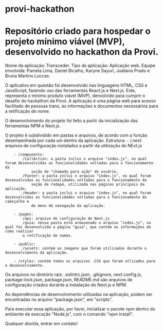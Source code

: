 # provi-hackathon
# Repositório criado para hospedar o projeto mínimo viável (MVP), desenvolvido no hackathon da Provi.

Nome da aplicação: Transceder.
Tipo de aplicação: Aplicação web.
Equipe envolvida: Pamela Lima, Daniel Bicalho, Karyne Sayuri, Jualiana Prado e Bruna Martins Luccas.


O aplicativo em questão foi desenvolvido nas linguagens HTML, CSS e JavaScript, fazendo uso das ferramentas React.js e Next.js.
Este, representa o mínimo produto viável (MVP), denvolvido para cumprir o desafio do hackathon da Provi. A aplicação é uma página web para 
acesso facilitado de pessoas trans, às informações e documentos necessários para a retificação de nome.

O desenvolvimento do projeto foi feito a partir da inicialização das ferramentas NPM e Next.js.

O projeto é subdividido em pastas e arquivos, de acordo com a função desempenhada por cada um dentro da aplicação.
	Estrutura:
		- /.next: arquivos de configuração instalados a partir da utilização do NExt.js
    
		- /components: 
			/CallAction: a pasta inclui o arquivo "index.js", no qual foram desenvolvidas as funcionalidades voltadas para o funcionamento da
				seção de "chamada para ação" do usuário.
			/Footer: a pasta inclui o arquivo "index.js", no qual foram desenvolvidas as funcionalidades voltadas para o funcionamento da
				seção de rodapé, utilizada nas páginas principais da aplicação.
			/Header: a pasta inclui o arquivo "index.js", no qual foram desenvolvidas as funcionalidades voltadas para o funcionamento do cabeçalho e 
				do menu de navegação da aplicação.
        
		- /pages:
			/api: arquivo de configuração do Next.js
			/guia: nessa pasta está armazenado o arquivo "index.js", no qual foi desenvolvida a página "guia", que contém as informações de como realizar
			a retificação de nomes.
      
		- /public:
			/assets: contém as imagens que foram utilizadas durante o desenvolvimento da aplicação.
      
		- /styles: contém todos os arquivos .CSS que foram utlizados para o desenvolvimento.

Os arquivos no diretório raiz: .eslintrc.json, .gitignore, next.config.js, package-lock.json, package.json, README.md são arquivos de configuração criados durante a instalação do 
Next.js e NPM.

As dependências de desenvolvimento utilizadas na aplicação, podem ser encontradas no arquivo "package.json", em "scripts".

Para executar essa aplicação, por favor, inicializar o pacote npm dentro do ambiente de execução "Node.js", com o comando "npm install".

Qualquer dúvida, entrar em contato!
